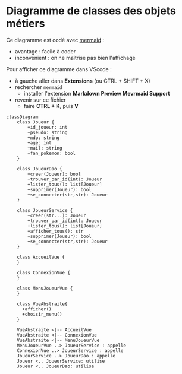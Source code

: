 
# Diagramme de classes des objets métiers

Ce diagramme est codé avec [mermaid](https://mermaid.js.org/syntax/classDiagram.html) :

* avantage : facile à coder
* inconvénient : on ne maîtrise pas bien l'affichage

Pour afficher ce diagramme dans VScode :

* à gauche aller dans **Extensions** (ou CTRL + SHIFT + X)
* rechercher `mermaid`
  * installer l'extension **Markdown Preview Mevrmaid Support**
* revenir sur ce fichier
  * faire **CTRL + K**, puis **V**

```mermaid
classDiagram
    class Joueur {
        +id_joueur: int
        +pseudo: string
        +mdp: string
        +age: int
        +mail: string
        +fan_pokemon: bool
    }
    
    class JoueurDao {
        +creer(Joueur): bool
        +trouver_par_id(int): Joueur
        +lister_tous(): list[Joueur]
        +supprimer(Joueur): bool
        +se_connecter(str,str): Joueur
    }
    
    class JoueurService {
        +creer(str...): Joueur
        +trouver_par_id(int): Joueur
        +lister_tous(): list[Joueur]
        +afficher_tous(): str
        +supprimer(Joueur): bool
        +se_connecter(str,str): Joueur
    }

    class AccueilVue {
    }
    
    class ConnexionVue {
    }

    class MenuJoueurVue {
    }

    class VueAbstraite{
      +afficher()
      +choisir_menu()
    }

    VueAbstraite <|-- AccueilVue
    VueAbstraite <|-- ConnexionVue
    VueAbstraite <|-- MenuJoueurVue
    MenuJoueurVue ..> JoueurService : appelle
    ConnexionVue ..> JoueurService : appelle
    JoueurService ..> JoueurDao : appelle
    Joueur <.. JoueurService: utilise
    Joueur <.. JoueurDao: utilise
```
